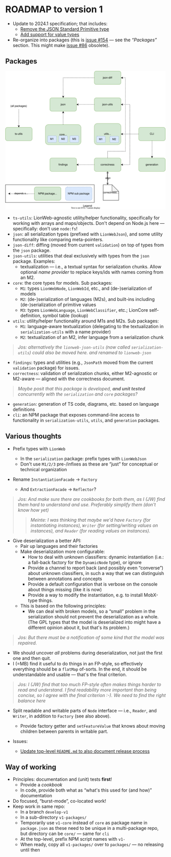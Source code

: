 # ROADMAP to version 1

* Update to 2024.1 specification; that includes:
  * [Remove the JSON Standard Primitive type](https://github.com/LionWeb-io/lionweb-typescript/issues/161)
  * [Add support for value types](https://github.com/LionWeb-io/lionweb-typescript/issues/160)
* Re-organize into packages (this is [issue #154](https://github.com/LionWeb-io/lionweb-typescript/issues/154) — see the _“Packages”_ section.
    This might make [issue #86](https://github.com/LionWeb-io/lionweb-typescript/issues/86) obsolete).


## Packages

![The packages, including dependencies](./packages.svg)

* `ts-utils`: LionWeb-agnostic utility/helper functionality, specifically for working with arrays and maps/objects.
    Don't depend on Node.js here — specifically: don't use `node:fs`!
* `json`: all serialization types (prefixed with `LionWebJson`), and some utility functionality like comparing meta-pointers.
* `json-diff`: diffing (moved from current `validation`) on top of types from the `json` package.
* `json-utils`: utilities that deal exclusively with types from the `json` package.
    Examples:
    * textualization — i.e., a textual syntax for serialization chunks.
        Allow optional _name provider_ to replace keys/ids with names coming from an M2.
* `core`: the core types for models.
    Sub packages:
    * `M1`: types `LionWebNode`, `LionWebId`, etc., and (de-)serialization of models
    * `M2`: (de-)serialization of languages (M2s), and built-ins including (de-)serialization of primitive values
    * `M3`: types `LionWebLanguage`, `LionWebClassifier`, etc.; LionCore self-definition, symbol table (lookup)
* `utils`: utility/helper functionality around M1s and M2s.
    Sub packages:
    * `M1`: language-aware textualization (delegating to the textualization in `serialization-utils` with a name provider)
    * `M2`: textualization of an M2, infer language from a serialization chunk
> *Jos: alternatively the `lionweb-json-utils` (now called `serialization-utils`) could also be moved here.
       and renamed to `lionweb-json`*
* `findings`: types and utilities (e.g., `JsonPath` moved from the current `validation` package) for issues.
* `correctness`: validation of serialization chunks, either M2-agnostic or M2-aware — aligned with the correctness document.
> *Maybe posit that this package is developed, **and unit tested** concurrently with the `serialization` and `core` packages?*
* `generation`: generation of TS code, diagrams, etc. based on language definitions
* `cli`: an NPM package that exposes command-line access to functionality in `serialization-utils`, `utils`, and `generation` packages.


## Various thoughts

* Prefix types with `LionWeb`
  * In the `serialization` package: prefix types with `LionWebJson`
  * Don't use `M1/2/3` pre-/infixes as these are “just” for conceptual or technical organization

* Rename `InstantiationFacade` &rarr; `Factory`
  * And `ExtractionFacade` &rarr; `Reflector`?
> *Jos: And make sure there are cookbooks for both them, as I (JW) find them hard to understand and use.
    Preferably simplify them (don't know how yet)*
>> *Meinte: I was thinking that maybe we'd have `Factory` (for instantiating instances), `Writer` (for setting/writing values on instances), and `Reader` (for reading values on instances).*

* Give deserialization a better API:
  * Pair up languages and their factories
  * Make deserialization more configurable:
      * How to deal with unknown classifiers: dynamic instantiation (i.e.: a fall-back factory for the `DynamicNode` type), or ignore
      * Provide a channel to report back (and possibly even “converse”) about unknown classifiers, in such a way that we can distinguish between annotations and concepts
      * Provide a default configuration that is verbose on the console about things missing (like it is now)
      * Provide a way to modify the instantiation, e.g. to install MobX-type things.
  * This is based on the following principles:
    * We can deal with broken models, so a “small” problem in the serialization should not prevent the deserialization as a whole.
      (The GPL types that the model is deserialized into might have a different opinion about it, but that's its problem.)

> *Jos: But there must be a notification of some kind that the model was repaired.*

   * We should uncover _all_ problems during deserialization, not just the first one and then quit.
   * I (=MB) find it useful to do things in an FP-style, so effectively everything should be a `flatMap` of-sorts.
  	In the end, it should be understandable and usable — that's the final criterion.

> *Jos: I (JW) find that too much FP-style often makes things harder to read and understand.
> I find readability more important than being concise, so I agree with the final criterion :-).
       We need to find the right balance here*

  * Split readable and writable parts of `Node` interface — i.e., `Reader`, and `Writer`, in addition to `Factory` (see also above).
    * Provide factory getter and `setFeatureValue` that knows about moving children between parents in writable part.

* Issues:
  * [Update top-level `README.md` to also document release process](https://github.com/LionWeb-io/lionweb-typescript/issues/152)


## Way of working

* Principles: documentation and (unit) tests **first**!
  * Provide a _cookbook_
  * In code, provide both what as “what's this used for (and how)” documentation
* Do focused, “burst-mode”, co-located work!
* Keep work in same repo:
  * In a branch `develop-v1`
  * In a sub-directory `v1-packages/`
  * Temporarily use `v1-core` instead of `core` as package name in `package.json` as these need to be unique in a multi-package repo, but directory can be `core/` — same for `cli`
  * At the top-level, prefix NPM script names with `v1-`
  * When ready, copy all `v1-packages/` over to `packages/` — no releasing until then

